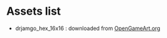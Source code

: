 # Assets list

- drjamgo_hex_16x16 : downloaded from [OpenGameArt.org](https://opengameart.org/content/basic-hex-tile-set-16x16)
